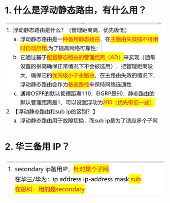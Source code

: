 # 1. 什么是浮动静态路由，有什么用？

![alt text](images/面试题---浮动静态路由/image.png)

# 2. 华三备用 IP？

![alt text](images/面试题---浮动静态路由/image-1.png)
